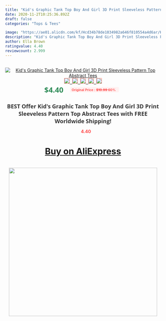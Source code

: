 ```yaml
---
title: "Kid's Graphic Tank Top Boy And Girl 3D Print Sleeveless Pattern Top Abstract Tees"
date: 2020-11-2T10:25:36.892Z
draft: false
categories: "Tops & Tees"

image: "https://ae01.alicdn.com/kf/Hcd34b78de1034982a646f810554a4d6ar/Kid-s-Graphic-Tank-Top-Boy-And-Girl-3D-Print-Sleeveless-Pattern-Top-Abstract-Tees.jpg"
description: "Kid's Graphic Tank Top Boy And Girl 3D Print Sleeveless Pattern Top Abstract Tees"
author: Ella Brown
ratingvalue: 4.40
reviewcount: 2.999
---
```

<br>
<div style="text-align: center;">
<a href="https://s.click.aliexpress.com/e/_Ae7pEN" target="_blank" rel="nofollow noopener noreferrer"><img alt="Kid's Graphic Tank Top Boy And Girl 3D Print Sleeveless Pattern Top Abstract Tees" class="magnifier-image" src="https://ae01.alicdn.com/kf/Hcd34b78de1034982a646f810554a4d6ar/Kid-s-Graphic-Tank-Top-Boy-And-Girl-3D-Print-Sleeveless-Pattern-Top-Abstract-Tees.jpg_640x640.jpg">
<br>
<img style="border:1px solid salmon" src="https://ae01.alicdn.com/kf/Hcd34b78de1034982a646f810554a4d6ar/Kid-s-Graphic-Tank-Top-Boy-And-Girl-3D-Print-Sleeveless-Pattern-Top-Abstract-Tees.jpg_120x120.jpg">&nbsp;&nbsp;<img style="border:1px solid salmon" src="https://ae01.alicdn.com/kf/Hcc87eb6aaacd4f678d014e8cff804e92w/Kid-s-Graphic-Tank-Top-Boy-And-Girl-3D-Print-Sleeveless-Pattern-Top-Abstract-Tees.jpg_120x120.jpg">&nbsp;&nbsp;<img style="border:1px solid salmon" src="_120x120.jpg">&nbsp;&nbsp;<img style="border:1px solid salmon" src="_120x120.jpg">&nbsp;&nbsp;<img style="border:1px solid salmon" src="_120x120.jpg"></a></div><br0>
<div style="text-align: center;"><span style="background-color: white; border: 0px; box-sizing: border-box; color: seagreen; display: inline-block; font-family: &quot;open sans&quot; , &quot;arial&quot; , &quot;helvetica&quot; , sans-serif , &quot;heiti&quot;; font-size: 24px; font-stretch: inherit; font-weight: 700; line-height: inherit; margin: 0px 10px 0px 0px; padding: 0px; vertical-align: middle;">$4.40 </span>
<span style="background: rgb(255 , 241 , 241); border-radius: 3px; border: 0px; box-sizing: border-box; color: #ff4747; display: inline-block; font-family: inherit; font-size: 12px; font-stretch: inherit; font-style: inherit; font-variant: inherit; font-weight: 600; line-height: inherit; margin: 0px; padding: 2px 5px; transform: scale(0.9); vertical-align: middle;">Original Price : <b style="text-decoration: line-through;">$10.99 </b> 60%&nbsp;&nbsp;</span></div>
<h1 style="color: #333333; display: inline-block; font-family: &quot;open sans&quot; , &quot;arial&quot; , &quot;helvetica&quot; , sans-serif , &quot;heiti&quot;; font-size: 18px; font-stretch: inherit; font-weight: 700; text-align: center;">BEST Offer Kid's Graphic Tank Top Boy And Girl 3D Print Sleeveless Pattern Top Abstract Tees with FREE Worldwide Shipping!</h1>
<div style="color: #ff4747; text-align: center;">
<img src="https://4.bp.blogspot.com/-M0ZcTcb-5uY/XleCXlxnR4I/AAAAAAAAAEc/OrjgMkXV1oMQFaCRZj5HQwOCBcu3w1FegCPcBGAYYCw/s1600/star.png" style="height: 15px;">&nbsp;<b>4.40</b></div>
<div class="button_cont" align="center"><a class="buynow_a" href="https://s.click.aliexpress.com/e/_Ae7pEN" target="_blank" rel="nofollow noopener noreferrer"><H1>Buy on AliExpress</H1></a></div><br>
<div class="separator" style="clear: both; text-align: center;">
<img src="https://lh3.googleusercontent.com/-pTy5HemUv9M/XlePHvY0dAI/AAAAAAAAAE4/0nX5iRUoIWY8eMW9Dpxeirr157OZliDIgCLcBGAsYHQ/s1600/badge.gif" width="480">
</div>
